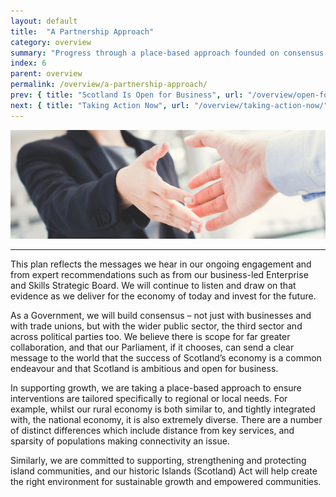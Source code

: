 ```yaml
---
layout: default
title:  "A Partnership Approach"
category: overview
summary: "Progress through a place-based approach founded on consensus and collaboration."
index: 6
parent: overview
permalink: /overview/a-partnership-approach/
prev: { title: "Scotland Is Open for Business", url: "/overview/open-for-business/" }
next: { title: "Taking Action Now", url: "/overview/taking-action-now/" }
---
```


![Two people shaking hands](/assets/images/pageimages/overview6.jpg)
<br>
<hr>

This plan reflects the messages we hear in our ongoing engagement and from expert recommendations such as from our business-led Enterprise and Skills Strategic Board. We will continue to listen and draw on that evidence as we deliver for the economy of today and invest for the future. 

As a Government, we will build consensus – not just with businesses and with trade unions, but with the wider public sector, the third sector and across political parties too. We believe there is scope for far greater collaboration, and that our Parliament, if it chooses, can send a clear message to the world that the success of Scotland’s economy is a common endeavour and that Scotland is ambitious and open for business.

In supporting growth, we are taking a place-based approach to ensure interventions are tailored specifically to regional or local needs. For example, whilst our rural economy is both similar to, and tightly integrated with, the national economy, it is also extremely diverse.  There are a number of distinct differences which include distance from key services, and sparsity of populations making connectivity an issue.

Similarly, we are committed to supporting, strengthening and protecting island communities, and our historic Islands (Scotland) Act will help create the right environment for sustainable growth and empowered communities.